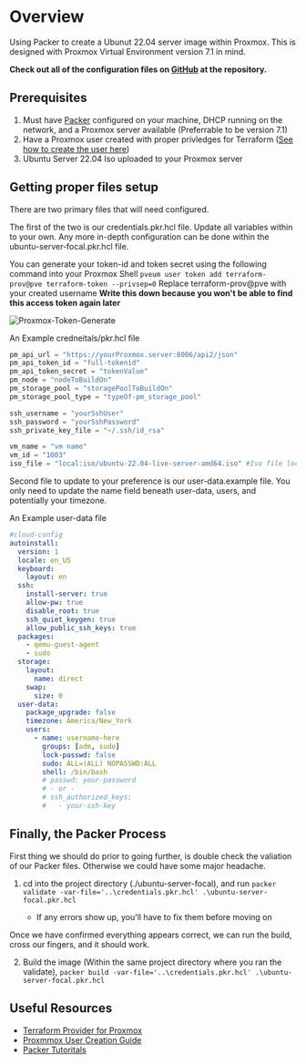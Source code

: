 # Overview
Using Packer to create a Ubunut 22.04 server image within Proxmox. This is designed with Proxmox Virtual Environment version 7.1 in mind.

**Check out all of the configuration files on [GitHub](https://github.com/Cinderblook/tacklebox/tree/main/Packer/Proxmox/packer-iso-ubuntu) at the repository.**

## Prerequisites 

1. Must have [Packer](https://learn.hashicorp.com/tutorials/packer/get-started-install-cli) configured on your machine, DHCP running on the network, and a Proxmox server available (Preferrable to be version 7.1)
2. Have a Proxmox user created with proper privledges for Terraform ([See how to create the user here](https://www.cinderblook.com/blog/terraform-proxmox-vm-deploy/))
3. Ubuntu Server 22.04 Iso uploaded to your Proxmox server

## Getting proper files setup
There are two primary files that will need configured. 

The first of the two is our credentials.pkr.hcl file. Update all variables within to your own. Any more in-depth configuration can be done within the ubuntu-server-focal.pkr.hcl file.

You can generate your token-id and token secret using the following command into your Proxmox Shell `pveum user token add terraform-prov@pve terraform-token --privsep=0` Replace terraform-prov@pve with your created username **Write this down because you won't be able to find this access token again later**

![Proxmox-Token-Generate](/examples/ProxmoxPacker-Example1.png "proxmoxpacker-example1")

An Example credneitals/pkr.hcl file

```tf
pm_api_url = "https://yourProxmox.server:8006/api2/json"
pm_api_token_id = "full-tokenid" 
pm_api_token_secret = "tokenValue"
pm_node = "nodeToBuildOn"
pm_storage_pool = "storagePoolToBuildOn"
pm_storage_pool_type = "typeOf-pm_storage_pool"

ssh_username = "yourSshUser"
ssh_password = "yourSshPassword"
ssh_private_key_file = "~/.ssh/id_rsa"

vm_name = "vm name"
vm_id = "1003"
iso_file = "local:iso/ubuntu-22.04-live-server-amd64.iso" #Iso file location on your proxmox
```

Second file to update to your preference is our user-data.example file. You only need to update the name field beneath user-data, users, and potentially your timezone.

An Example user-data file

```yaml
#cloud-config
autoinstall:
  version: 1
  locale: en_US
  keyboard:
    layout: en
  ssh:
    install-server: true
    allow-pw: true
    disable_root: true
    ssh_quiet_keygen: true
    allow_public_ssh_keys: true
  packages:
    - qemu-guest-agent
    - sudo
  storage:
    layout:
      name: direct
    swap:
      size: 0
  user-data:
    package_upgrade: false
    timezone: America/New_York
    users:
      - name: username-here
        groups: [adm, sudo]
        lock-passwd: false
        sudo: ALL=(ALL) NOPASSWD:ALL
        shell: /bin/bash
        # passwd: your-password
        # - or -
        # ssh_authorized_keys:
        #   - your-ssh-key
```



## Finally, the Packer Process
First thing we should do prior to going further, is double check the valiation of our Packer files. Otherwise we could have some major headache. 

1. cd into the project directory (./ubuntu-server-focal), and run `packer validate -var-file='..\credentials.pkr.hcl' .\ubuntu-server-focal.pkr.hcl`

    -  If any errors show up, you'll have to fix them before moving on

Once we have confirmed everything appears correct, we can run the build, cross our fingers, and it should work. 

2. Build the image (Within the same project directory where you ran the validate), `packer build -var-file='..\credentials.pkr.hcl' .\ubuntu-server-focal.pkr.hcl`

## Useful Resources
* [Terraform Provider for Proxmox](https://registry.terraform.io/providers/Telmate/proxmox/latest/docs)
* [Proxmmox User Creation Guide](https://registry.terraform.io/providers/Telmate/proxmox/latest/docs)
* [Packer Tutoritals](https://learn.hashicorp.com/packer)